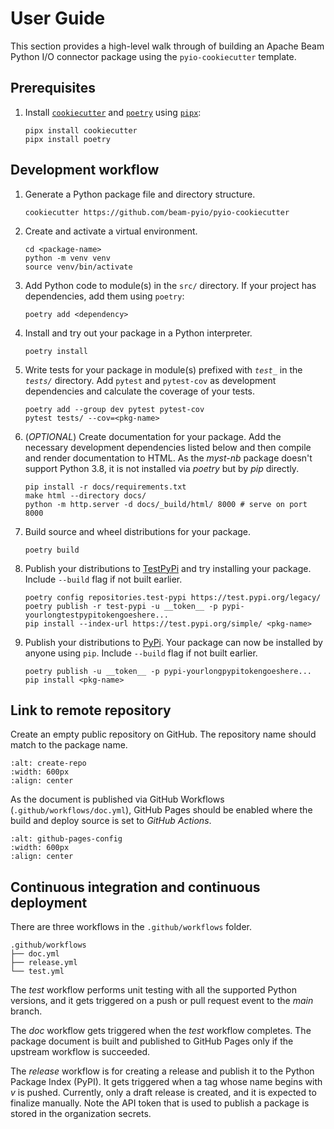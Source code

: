 # User Guide

This section provides a high-level walk through of building an Apache Beam Python I/O connector package using the `pyio-cookiecutter` template.

## Prerequisites

1. Install [`cookiecutter`](https://cookiecutter.readthedocs.io/en/1.7.2/) and [`poetry`](https://python-poetry.org/) using [`pipx`](https://github.com/pypa/pipx):

    ```{prompt} bash
    pipx install cookiecutter
    pipx install poetry
    ```

## Development workflow

1. Generate a Python package file and directory structure.

    ```{prompt} bash
    cookiecutter https://github.com/beam-pyio/pyio-cookiecutter
    ```

2. Create and activate a virtual environment.

    ```{prompt} bash
    cd <package-name>
    python -m venv venv
    source venv/bin/activate
    ```

3. Add Python code to module(s) in the `src/` directory. If your project has dependencies, add them using `poetry`:

    ```{prompt} bash
    poetry add <dependency>
    ```

4. Install and try out your package in a Python interpreter.

    ```{prompt} bash
    poetry install
    ```

5. Write tests for your package in module(s) prefixed with *`test_`* in the *`tests/`* directory. Add `pytest` and `pytest-cov` as development dependencies and calculate the coverage of your tests.

    ```{prompt} bash
    poetry add --group dev pytest pytest-cov
    pytest tests/ --cov=<pkg-name>
    ```

6. (*OPTIONAL*) Create documentation for your package. Add the necessary development dependencies listed below and then compile and render documentation to HTML. As the *myst-nb* package doesn't support Python 3.8, it is not installed via *poetry* but by *pip* directly.

    ```{prompt} bash
    pip install -r docs/requirements.txt
    make html --directory docs/
    python -m http.server -d docs/_build/html/ 8000 # serve on port 8000
    ```

7. Build source and wheel distributions for your package.

    ```{prompt} bash
    poetry build
    ```

8. Publish your distributions to [TestPyPi](https://test.pypi.org/) and try installing your package. Include `--build` flag if not built earlier.

    ```{prompt} bash
    poetry config repositories.test-pypi https://test.pypi.org/legacy/
    poetry publish -r test-pypi -u __token__ -p pypi-yourlongtestpypitokengoeshere...
    pip install --index-url https://test.pypi.org/simple/ <pkg-name>
    ```

9. Publish your distributions to [PyPi](https://pypi.org/). Your package can now be installed by anyone using `pip`.  Include `--build` flag if not built earlier.

    ```{prompt} bash
    poetry publish -u __token__ -p pypi-yourlongpypitokengoeshere...
    pip install <pkg-name>
    ```

## Link to remote repository

Create an empty public repository on GitHub. The repository name should match to the package name.

```{image} _static/create-repo.png
:alt: create-repo
:width: 600px
:align: center
```

As the document is published via GitHub Workflows (`.github/workflows/doc.yml`), GitHub Pages should be enabled where the build and deploy source is set to *GitHub Actions*.

```{image} _static/github-pages.png
:alt: github-pages-config
:width: 600px
:align: center
```

## Continuous integration and continuous deployment

There are three workflows in the `.github/workflows` folder.

```text
.github/workflows
├── doc.yml
├── release.yml
└── test.yml
```

The *test* workflow performs unit testing with all the supported Python versions, and it gets triggered on a push or pull request event to the *main* branch.

The *doc* workflow gets triggered when the *test* workflow completes. The package document is built and published to GitHub Pages only if the upstream workflow is succeeded.

The *release* workflow is for creating a release and publish it to the Python Package Index (PyPI). It gets triggered when a tag whose name begins with *v* is pushed. Currently, only a draft release is created, and it is expected to finalize manually. Note the API token that is used to publish a package is stored in the organization secrets.

